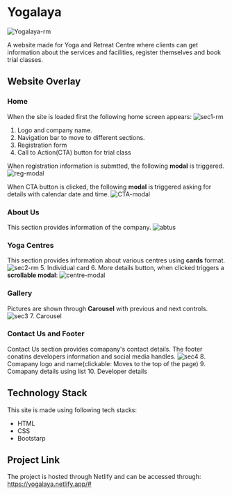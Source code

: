 # Yogalaya
![Yogalaya-rm](https://user-images.githubusercontent.com/86565216/132538541-8095557c-ce9a-45fd-b08e-2bb36f28fa45.png)

A website made for Yoga and Retreat Centre where clients can get information about the services and facilities, register themselves and book trial classes.

## Website Overlay
### Home
When the site is loaded first the following home screen appears:
![sec1-rm](https://user-images.githubusercontent.com/86565216/132651309-c9464c1c-ce04-4d68-bd21-563014dd57d2.jpg)
1. Logo and company name.
2. Navigation bar to move to different sections.
3. Registration form
4. Call to Action(CTA) button for trial class

When registration information is submtted, the following **modal** is triggered.
![reg-modal](https://user-images.githubusercontent.com/86565216/132651974-4a105bf4-78d2-40ed-a634-38306af88f63.png)

When CTA button is clicked, the following **modal** is triggered asking for details with calendar date and time.
![CTA-modal](https://user-images.githubusercontent.com/86565216/132813427-87656487-a6df-42ed-9498-39532d361045.png)


### About Us
This section provides information of the company.
![abtus](https://user-images.githubusercontent.com/86565216/132652650-be70a383-8c78-41aa-bbab-56f9dba96785.png)

### Yoga Centres
This section provides information about various centres using **cards** format.
![sec2-rm](https://user-images.githubusercontent.com/86565216/132653343-70595652-8519-4c21-828a-105afc2a5d58.png)
5. Individual card
6. More details button, when clicked triggers a **scrollable modal**:
![centre-modal](https://user-images.githubusercontent.com/86565216/132653689-aecde2b5-5e84-49ff-9a8d-2b72f021052b.png)

### Gallery
Pictures are shown through **Carousel** with previous and next controls.
![sec3](https://user-images.githubusercontent.com/86565216/132654103-f8daa07e-2611-41f9-8ee7-be2830ac046b.png)
7. Carousel

### Contact Us and Footer
Contact Us section provides comapany's contact details. The footer conatins developers information and social media handles.
![sec4](https://user-images.githubusercontent.com/86565216/132654501-ecbefdcf-b32b-4420-b414-6a78c925eed0.png)
8. Comapany logo and name(clickable: Moves to the top of the page)
9. Comapany details using list
10. Developer details


## Technology Stack
This site is made using following tech stacks:
* HTML
* CSS
* Bootstarp

## Project Link
The project is hosted through Netlify and can be accessed through:
https://yogalaya.netlify.app/#

